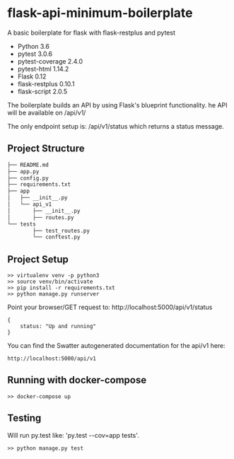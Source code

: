 # flask-api-minimum-boilerplate
A basic boilerplate for flask with flask-restplus and pytest

* Python 3.6
* pytest 3.0.6
* pytest-coverage 2.4.0
* pytest-html 1.14.2
* Flask 0.12
* flask-restplus 0.10.1
* flask-script 2.0.5

The boilerplate builds an API by using Flask's blueprint functionality. 
he API will be available on /api/v1/

The only endpoint setup is: /api/v1/status which returns a status message.

## Project Structure
  ```sh
  ├── README.md
  ├── app.py
  ├── config.py
  ├── requirements.txt
  ├── app
  │   ├── __init__.py
  │   └── api_v1
  │       ├── __init__.py
  │       ├── routes.py
  └── tests
          ├── test_routes.py
          └── conftest.py
  ```
  
## Project Setup
```
>> virtualenv venv -p python3
>> source venv/bin/activate
>> pip install -r requirements.txt
>> python manage.py runserver
```
Point your browser/GET request to:
http://localhost:5000/api/v1/status

```
{
    status: "Up and running"
}
```
You can find the Swatter autogenerated documentation for the api/v1 here:
```
http://localhost:5000/api/v1
```


## Running with docker-compose
```
>> docker-compose up
```


## Testing

Will run py.test like: 'py.test --cov=app tests'.
```
>> python manage.py test
```
